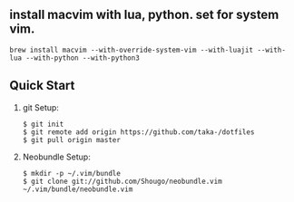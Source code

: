 ## install macvim with lua, python. set for system vim.
```
brew install macvim --with-override-system-vim --with-luajit --with-lua --with-python --with-python3
```

## Quick Start
1. git Setup:

    ``` 
    $ git init
    $ git remote add origin https://github.com/taka-/dotfiles
    $ git pull origin master
    ``` 

2. Neobundle Setup:

    ``` 
    $ mkdir -p ~/.vim/bundle
    $ git clone git://github.com/Shougo/neobundle.vim ~/.vim/bundle/neobundle.vim
    ``` 
    


